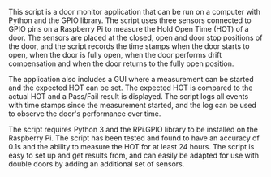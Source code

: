 This script is a door monitor application that can be run on a computer with Python and the GPIO library. 
The script uses three sensors connected to GPIO pins on a Raspberry Pi to measure the Hold Open Time (HOT) of a door.
The sensors are placed at the closed, open and door stop positions of the door, and the script records the time stamps when the door starts to open, when the door is fully open, when the door performs drift compensation and when the door returns to the fully open position.

The application also includes a GUI where a measurement can be started and the expected HOT can be set. 
The expected HOT is compared to the actual HOT and a Pass/Fail result is displayed. 
The script logs all events with time stamps since the measurement started, and the log can be used to observe the door's performance over time.

The script requires Python 3 and the RPi.GPIO library to be installed on the Raspberry Pi. 
The script has been tested and found to have an accuracy of 0.1s and the ability to measure the HOT for at least 24 hours. 
The script is easy to set up and get results from, and can easily be adapted for use with double doors by adding an additional set of sensors.

